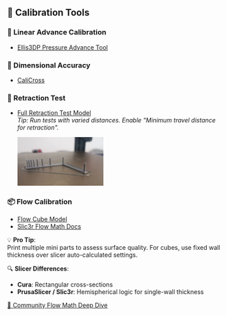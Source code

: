 ## 🔧 Calibration Tools

### 🧪 Linear Advance Calibration

- [Ellis3DP Pressure Advance Tool](https://ellis3dp.com/Pressure_Linear_Advance_Tool/)

### 📏 Dimensional Accuracy

- [CaliCross](https://www.printables.com/model/546871-calicross-a-handy-tool-for-3d-printer-dimensional-)

### 🔁 Retraction Test

- [Full Retraction Test Model](https://www.printables.com/model/398911-full-retraction-test)  
  *Tip: Run tests with varied distances. Enable "Minimum travel distance for retraction".*

  <img src="./sample_prints/variable_distance_retraction_test_pla.webp" alt="Retraction Test Print" width="200"/>

### 📦 Flow Calibration

- [Flow Cube Model](https://www.printables.com/model/81314-flow-calibration-cube/files)  
- [Slic3r Flow Math Docs](https://manual.slic3r.org/advanced/flow-math)

💡 **Pro Tip**:  
Print multiple mini parts to assess surface quality. For cubes, use fixed wall thickness over slicer auto-calculated settings.

🔍 **Slicer Differences**:
- **Cura**: Rectangular cross-sections  
- **PrusaSlicer / Slic3r**: Hemispherical logic for single-wall thickness

[🧠 Community Flow Math Deep Dive](https://community.ultimaker.com/topic/28492-flow-calculations/?do=findComment&comment=280032)
